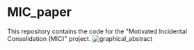 # MIC_paper
This repository contains the code for the "Motivated Incidental Consolidation (MIC)" project.
![graphical_abstract](https://user-images.githubusercontent.com/55539825/208389162-4f11c40c-de24-4e0a-be49-be45a92826d8.jpg)
